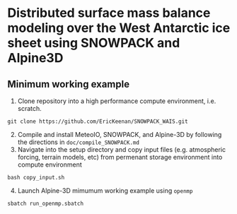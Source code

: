 # Distributed surface mass balance modeling over the West Antarctic ice sheet using SNOWPACK and Alpine3D

## Minimum working example 
1. Clone repository into a high performance compute environment, i.e. scratch. 
```
git clone https://github.com/EricKeenan/SNOWPACK_WAIS.git
```
2. Compile and install MeteoIO, SNOWPACK, and Alpine-3D by following the directions in `doc/compile_SNOWPACK.md`
3. Navigate into the setup directory and copy input files (e.g. atmospheric forcing, terrain models, etc) from permenant storage environment into compute environment
```
bash copy_input.sh
```
4. Launch Alpine-3D mimumum working example using `openmp`
```
sbatch run_openmp.sbatch
